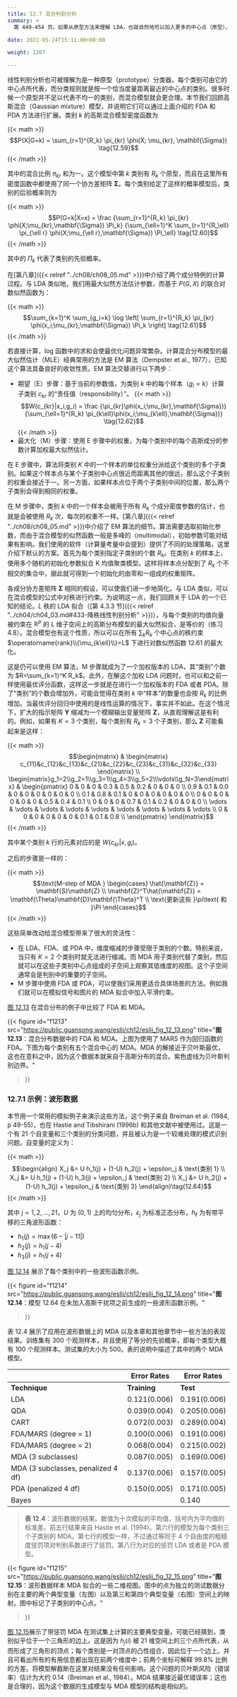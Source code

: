 ```yaml
---
title: 12.7 混合判别分析
summary: >
  第 449-454 页。如果从原型方法来理解 LDA，也就自然地可以加入更多的中心点（原型），从而使一个类别不对应一个分布。同时也仍可以继续使用 PDA 中的正则项。

date: 2022-05-24T15:11:00+08:00

weight: 1207

---
```


线性判别分析也可被理解为是一种原型（prototype）分类器。每个类别可由它的中心点所代表，而分类规则就是按一个恰当度量距离最近的中心点的类别。很多时候一个原型并不足以代表不均一的类别，而混合模型就会更合理。本节我们回顾高斯混合（Gaussian mixture）模型，并说明它们可以通过上面介绍的 FDA 和 PDA 方法进行扩展。类别 $k$ 的高斯混合模型密度函数为

{{< math >}}
$$P(X|G=k) = \sum_{r=1}^{R_k} \pi_{kr} \phi(X; \mu_{kr}, \mathbf{\Sigma})
\tag{12.59}$$
{{< /math >}}

其中的混合比例 $\pi_{kr}$ 和为一。这个模型中第 $k$ 类别有 $R_k$ 个原型，而且在这里所有密度函数中都使用了同一个协方差矩阵 $\mathbf{\Sigma}$。每个类别给定了这样的概率模型后，类别的后验概率则为

{{< math >}}
$$P(G=k|X=x) = \frac
  {\sum_{r=1}^{R_k} \pi_{kr} \phi(X;\mu_{kr},\mathbf{\Sigma}) \Pi_k}
  {\sum_{\ell=1}^K \sum_{r=1}^{R_\ell}
   \pi_{\ell r} \phi(X;\mu_{\ell r},\mathbf{\Sigma}) \Pi_\ell} \tag{12.60}$$
{{< /math >}}

其中的 $\Pi_k$ 代表了类别的先验概率。

在[第八章]({{< relref "../ch08/ch08_05.md" >}})中介绍了两个成分特例的计算过程。与 LDA 类似地，我们用最大似然方法估计参数，而基于 $P(G,X)$ 的联合对数似然函数为：

{{< math >}}
$$\sum_{k=1}^K \sum_{g_i=k} \log \left[
  \sum_{r=1}^{R_k} \pi_{kr} \phi(x_i;\mu_{kr},\mathbf{\Sigma}) \Pi_k \right]
\tag{12.61}$$
{{< /math >}}

若直接计算，log 函数中的求和会使最优化问题异常繁杂。计算混合分布模型的最大似然估计（MLE）经典常用的方法是 EM 算法（Dempster et al., 1977），已知这个算法具备良好的收敛性质。EM 算法交替进行以下两步：

- 期望（E）步骤：基于当前的参数值，为类别 $k$ 中的每个样本（$g_i=k$）计算子类别 $c_{kr}$ 的“责任值（responsibility）”。
  {{< math >}}
  $$W(c_{kr}|x_i,g_i) = \frac
    {\pi_{kr}\phi(x_i;\mu_{kr},\mathbf{\Sigma})}
    {\sum_{\ell=1}^{R_k} \pi_{k\ell}\phi(x_i;\mu_{k\ell},\mathbf{\Sigma})}
  \tag{12.62}$$
  {{< /math >}}
- 最大化（M）步骤：使用 E 步骤中的权重，为每个类别中的每个高斯成分的参数计算加权最大似然估计。

在 E 步骤中，算法将类别 $K$ 中的一个样本的单位权重分派给这个类别的多个子类别。如果这个样本点与某个子类别中心点很近而距离其他的很远，那么这个子类别的权重会接近于一。另一方面，如果样本点位于两个子类别中间的位置，那么两个子类别会得到相同的权重。

在 M 步骤中，类别 $k$ 中的一个样本会被用于所有 $R_k$ 个成分密度参数的估计，也就是会被使用 $R_k$ 次，每次的权重不一样。[第八章]({{< relref "../ch08/ch08_05.md" >}})中介绍了 EM 算法的细节。算法需要选取初始化参数，而由于混合模型的似然函数一般是多峰的（multimodal），初始参数可能对结果有影响。我们使用的软件（计算量考量中会提到）提供了不同的处理策略，这里介绍下默认的方案。首先为每个类别指定子类别的个数 $R_k$。在类别 $k$ 的样本上，使用多个随机的初始化参数拟合 K 均值聚类模型。这样将样本点分配到了 $R_k$ 个不相交的集合中，据此就可得到一个初始化的由零和一组成的权重矩阵。

各成分协方差矩阵 $\mathbf{\Sigma}$ 相同的假设，可以使我们进一步地简化。与 LDA 类似，可以在混合模型的公式中对秩进行约束。为说明这一点，我们回顾关于 LDA 的一个已知的结论。$L$ 秩的 LDA 拟合（[第 4.3.3 节]({{< relref "../ch04/ch04_03.md#433-降秩线性判别分析" >}})），与每个类别的均值向量被约束在 $\mathbb{R}^p$ 的 $L$ 维子空间上的高斯分布模型的最大似然拟合，是等价的（练习 4.8）。混合模型也有这个性质，所以可以在所有 $\sum_k R_k$ 个中心点的秩约束 $\operatorname{rank}\\{\mu_{k\ell}\\}=L$ 下进行对数似然函数 12.61 的最大化。

这是仍可以使用 EM 算法，M 步骤就成为了一个加权版本的 LDA，其“类别”个数为 $R=\sum_{k=1}^K R_k$。此外，在解这个加权 LDA 问题时，也可以和之前一样使用最优评分函数，这样这一步就是在进行一个加权版本的 FDA 或者 PDA。除了“类别”的个数会增加外，可能会觉得在类别 $k$ 中“样本”的数量也会按 $R_k$ 的比例增加。当最优评分回归中使用的是线性运算的情况下，事实并不如此。在这个情况下，扩大的指示矩阵 $\mathbf{Y}$ 缩减为一个模糊输出变量矩阵 $\mathbf{Z}$，从直观理解这是有利的。例如，如果有 $K=3$ 个类别，每个类别有 $R_k=3$ 个子类别，那么 $\mathbf{Z}$ 可能看起来是这样：

{{< math >}}
$$\begin{matrix}
 & \begin{matrix}
   c_{11}&c_{12}&c_{13}&c_{21}&c_{22}&c_{23}&c_{31}&c_{32}&c_{33}
   \end{matrix} \\
\begin{matrix}g_1=2\\g_2=1\\g_3=1\\g_4=3\\g_5=2\\\vdots\\g_N=3\end{matrix}
& \begin{pmatrix}
  0 & 0 & 0 & 0.3 & 0.5 & 0.2 & 0 & 0 & 0 \\
  0.9 & 0.1 & 0.0 & 0 & 0 & 0 & 0 & 0 & 0 \\
  0.1 & 0.8 & 0.1 & 0 & 0 & 0 & 0 & 0 & 0 \\
  0 & 0 & 0 & 0 & 0 & 0 & 0.5 & 0.4 & 0.1 \\
  0 & 0 & 0 & 0.7 & 0.1 & 0.2 & 0 & 0 & 0 \\
  \vdots & \vdots & \vdots & \vdots & \vdots & \vdots & \vdots & \vdots & \vdots \\
  0 & 0 & 0 & 0 & 0 & 0 & 0.1 & 0.1 & 0.8 \\
  \end{pmatrix}
\end{matrix}$$
$$\tag{12.63}$$
{{< /math >}}

其中某个类别 $k$ 行的元素对应的是 $W(c_{kr}|x,g_i)$。

之后的步骤是一样的：

{{< math >}}
$$\text{M-step of MDA } \begin{cases}
  \hat{\mathbf{Z}} = \mathbf{S}\mathbf{Z} \\
  \mathbf{Z}^T\hat{\mathbf{Z}} = \mathbf{\Theta}\mathbf{D}\mathbf{\Theta}^T \\
  \text{更新这些 }\pi\text{ 和 }\Pi
\end{cases}$$
{{< /math >}}

这些简单改动给混合模型带来了很大的灵活性：

- 在 LDA、FDA、或 PDA 中，维度缩减的步骤受限于类别的个数。特别来说，当只有 $K=2$ 个类别时就无法进行缩减。而 MDA 用子类别代替了类别，然后就可以在这些子类别中心点组成的子空间上观察其低维度的视图。这个子空间通常会是判别中的重要的子空间。
- M 步骤中使用 FDA 或 PDA，可以使我们采用更适合具体场景的方法。例如我们就可以在模拟信号和图片的 MDA 拟合中加入平滑约束。

[图 12.13](#figure-f1213) 在混合分布的例子中比较了 FDA 和 MDA。

{{< figure
  id="f1213"
  src="https://public.guansong.wang/eslii/ch12/eslii_fig_12_13.png"
  title="**图 12.13**：混合分布数据中的 FDA 和 MDA。上图为使用了 MARS 作为回归函数的 FDA。下图为每个类别有五个混合中心的 MDA。MDA 的解接近于贝叶斯最优，这也在意料之中，因为这个数据本就来自于高斯分布的混合。紫色虚线为贝叶斯判别边界。"
>}}


### 12.7.1 示例：波形数据

本节用一个常用的模拟例子来演示这些方法，这个例子来自 Breiman et al. (1984, p 49-55)，也在 Hastie and Tibshirani (1996b) 和其他文献中被使用过。这是一个有 21 个自变量和三个类别的分类问题，并且被认为是一个较难处理的模式识别问题。自变量的定义为：

{{< math >}}
$$\begin{align}
X_j &= U h_1(j) + (1-U) h_2(j) + \epsilon_j  & \text{类别 1} \\
X_j &= U h_1(j) + (1-U) h_3(j) + \epsilon_j  & \text{类别 2} \\
X_j &= U h_2(j) + (1-U) h_3(j) + \epsilon_j  & \text{类别 3}
\end{align}\tag{12.64}$$
{{< /math >}}

其中 $j=1,2,\dots,21$，$U$ 为 $(0,1)$ 上的均匀分布，$\epsilon_j$ 为标准正态分布，$h_\ell$ 为有带平移的三角波形函数：

- $h_1(j)=\max(6-|j-11|)$
- $h_2(j)=h_1(j-4)$
- $h_3(j)=h_1(j+4)$

[图 12.14](#figure-f1214) 展示了每个类别中的一些波形函数示例。

{{< figure
  id="f1214"
  src="https://public.guansong.wang/eslii/ch12/eslii_fig_12_14.png"
  title="**图 12.14**：模型 12.64 在未加入高斯干扰项之前生成的一些波形函数示例。"
>}}

表 12.4 展示了应用在波形数据上的 MDA 以及本章和其他章节中一些方法的表现结果。训练集有 300 个观测样本，并且使用了等分的先验概率，即每个类型大概有 100 个观测样本。测试集的大小为 500。表的说明中描述了其中的两个 MDA 模型。

|               |  Error Rates | Error Rates |
|---------------|--------------|-------------|
| **Technique** | **Training** | **Test**    |
| LDA                                | 0.121(0.006) | 0.191(0.006) |
| QDA                                | 0.039(0.004) | 0.205(0.006) |
| CART                               | 0.072(0.003) | 0.289(0.004) |
| FDA/MARS (degree = 1)              | 0.100(0.006) | 0.191(0.006) |
| FDA/MARS (degree = 2)              | 0.068(0.004) | 0.215(0.002) |
| MDA (3 subclasses)                 | 0.087(0.005) | 0.169(0.006) |
| MDA (3 subclasses, penalized 4 df) | 0.137(0.006) | 0.157(0.005) |
| PDA (penalized 4 df)               | 0.150(0.005) | 0.171(0.005) |
| Bayes                              |              | 0.140        |

> **表 12.4**：波形数据的结果。数值为十次模拟的平均值，括号内为平均值的标准差。前五行结果来自 Hastie et al. (1994)。第六行的模型为每个类别三个子类别的 MDA。第七行的模型一样，不过通过等同于 4 个自由度的粗糙度惩罚项对判别系数进行了惩罚。第八行为对应的惩罚 LDA 或者是 PDA 模型。

{{< figure
  id="f1215"
  src="https://public.guansong.wang/eslii/ch12/eslii_fig_12_15.png"
  title="**图 12.15**：波形数据样本 MDA 拟合的一些二维视图。图中的点为独立的测试数据分别在主要的两个典型变量（左图）以及第三和第四个典型变量（右图）空间上的映射。图中标记了子类别的中心点。"
>}}

[图 12.15](#figure-f1215)展示了带惩罚 MDA 在测试集上计算的主要典型变量。可能已经猜到，类别似乎位于一个三角形的边上。这是因为 $h_j(i)$ 被 21 维空间上的三个点所代表，从而形成了三角形的顶点；每个类别是一对顶点的凸性组合，因此位于一个边上。并且可看出所有的有用信息都出现在前两个维度中；前两个坐标可解释 99.8% 比例的方差。将模型解截断在这里对结果没有任何影响。这个问题的贝叶斯风险（错误率）估计为大约 0.14（Breiman et al., 1984）。MDA 结果接近最优错误率；这也是合理的，因为这个数据的生成模型与 MDA 模型的结构是相似的。